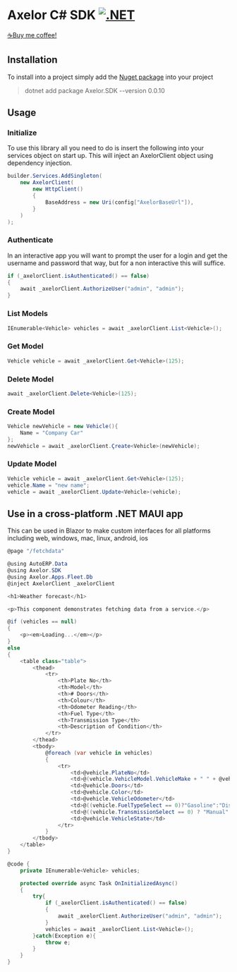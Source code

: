 # Axelor C# SDK [![.NET](https://github.com/NemCrunchers/axelor-SDK/actions/workflows/dotnet.yml/badge.svg?branch=main)](https://github.com/NemCrunchers/axelor-SDK/actions/workflows/dotnet.yml)

[☕Buy me coffee!](https://ko-fi.com/N4N5784YU)

## Installation 
To install into a project simply add the [Nuget package](https://www.nuget.org/packages/Axelor.SDK/) into your project
> dotnet add package Axelor.SDK --version 0.0.10

## Usage
### Initialize
To use this library all you need to do is insert the following into your services object on start up. This will inject an AxelorClient object using dependency injection. 
```cs
builder.Services.AddSingleton(
    new AxelorClient(
        new HttpClient()
        {
            BaseAddress = new Uri(config["AxelorBaseUrl"]),
        }
    )
);
```
### Authenticate
In an interactive app you will want to prompt the user for a login and get the username and password that way, but for a non interactive this will suffice.
```cs
if (_axelorClient.isAuthenticated() == false)
{
    await _axelorClient.AuthorizeUser("admin", "admin");
}
```
### List Models
```cs
IEnumerable<Vehicle> vehicles = await _axelorClient.List<Vehicle>();
```
### Get Model
```cs
Vehicle vehicle = await _axelorClient.Get<Vehicle>(125);
```
### Delete Model
```cs
await _axelorClient.Delete<Vehicle>(125);
```
### Create Model
```cs
Vehicle newVehicle = new Vehicle(){
    Name = "Company Car" 
};
newVehicle = await _axelorClient.Çreate<Vehicle>(newVehicle);
```
### Update Model

```cs
Vehicle vehicle = await _axelorClient.Get<Vehicle>(125);
vehicle.Name = "new name";
vehicle = await _axelorClient.Update<Vehicle>(vehicle);
```
## Use in a cross-platform .NET MAUI app 
This can be used in Blazor to make custom interfaces for all platforms including web, windows, mac, linux, android, ios

```cs
@page "/fetchdata"

@using AutoERP.Data
@using Axelor.SDK
@using Axelor.Apps.Fleet.Db
@inject AxelorClient _axelorClient

<h1>Weather forecast</h1>

<p>This component demonstrates fetching data from a service.</p>

@if (vehicles == null)
{
	<p><em>Loading...</em></p>
}
else
{
	<table class="table">
		<thead>
			<tr>
				<th>Plate No</th>
				<th>Model</th>
				<th># Doors</th>
				<th>Colour</th>
				<th>Odometer Reading</th>
				<th>Fuel Type</th>
				<th>Transmission Type</th>
				<th>Description of Condition</th>
			</tr>
		</thead>
		<tbody>
			@foreach (var vehicle in vehicles)
			{
				<tr>
					<td>@vehicle.PlateNo</td>
					<td>@(vehicle.VehicleModel.VehicleMake + " " + @vehicle.VehicleModel.Name)</td>
					<td>@vehicle.Doors</td>
					<td>@vehicle.Color</td>
					<td>@vehicle.VehicleOdometer</td>
					<td>@((vehicle.FuelTypeSelect == 0)?"Gasoline":"Disel")</td>
					<td>@((vehicle.TransmissionSelect == 0) ? "Manual" : "Automatic")</td>
					<td>@vehicle.VehicleState</td>
				</tr>
			}
		</tbody>
	</table>
}

@code {
	private IEnumerable<Vehicle> vehicles;

	protected override async Task OnInitializedAsync()
	{
		try{
			if (_axelorClient.isAuthenticated() == false)
			{
				await _axelorClient.AuthorizeUser("admin", "admin");
			}
			vehicles = await _axelorClient.List<Vehicle>();
		}catch(Exception e){
			throw e;
		}
	}
}

```